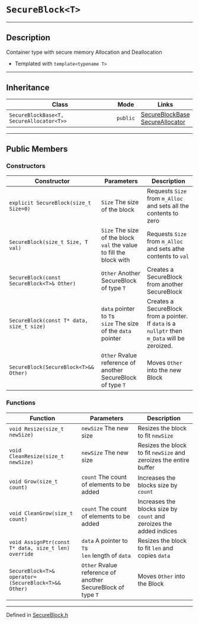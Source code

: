 # `SecureBlock<T>`

***

## Description
Container type with secure memory Allocation and Deallocation

* Templated  with `template<typename T>`

***

## Inheritance
Class | Mode | Links
--- | --- | ---
`SecureBlockBase<T, SecureAllocator<T>>` | `public` | [SecureBlockBase](./SecureBlockBase.md) <br/> [SecureAllocator](./SecureAllocator.md)

***

## Public Members

### Constructors
Constructor | Parameters | Description
--- | --- | ---
`explicit SecureBlock(size_t Size=0)` | `Size` The size of the block | Requests `Size` from `m_Alloc` and sets all the contents to zero
`SecureBlock(size_t Size, T val)` | `Size` The size of the block <br/> `val` the value to fill the block with | Requests `Size` from `m_Alloc` and sets athe contents to `val`
`SecureBlock(const SecureBlock<T>& Other)` | `Other` Another SecureBlock of type `T` | Creates a SecureBlock from another SecureBlock
`SecureBlock(const T* data, size_t size)` | `data` pointer to `T`s <br/> `size` The size of the `data` pointer | Creates a SecureBlock from a pointer. If `data` is a `nullptr` then `m_Data` will be zeroized.
`SecureBlock(SecureBlock<T>&& Other)` | `Other` Rvalue reference of another SecureBlock of type `T` | Moves `Other` into the new Block

### Functions

Function | Parameters | Description
--- | --- | ---
`void Resize(size_t newSize)` | `newSize` The new size | Resizes the block to fit `newSize`
`void CleanResize(size_t newSize)` | `newSize` The new size | Resizes the block to fit `newSize` and zeroizes the entire buffer
`void Grow(size_t count)` | `count` The count of elements to be added | Increases the blocks size by `count`
`void CleanGrow(size_t count)` | `count` The count of elements to be added | Increases the blocks size by `count` and zeroizes the added indices
`void AssignPtr(const T* data, size_t len) override` | `data` A pointer to `T`s <br/> `len` length of `data` | Resizes the block to fit `len` and copies `data` 
`SecureBlock<T>& operator=(SecureBlock<T>&& Other)` | `Other` Rvalue reference of another SecureBlock of type `T` | Moves `Other` into the Block

***

Defined in [SecureBlock.h](https://github.com/FlyingRaijinMinato/LockdownSSL/blob/main/Includes/SecureBlock.h)
